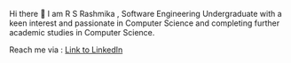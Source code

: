 Hi there 👋
I am R S Rashmika , Software Engineering Undergraduate with a keen interest and passionate in Computer Science and completing further academic studies in Computer Science.

Reach me via :
[Link to LinkedIn](https://www.linkedin.com/in/rupasinghege-sachintha-rashmika-9a070821a/) 

